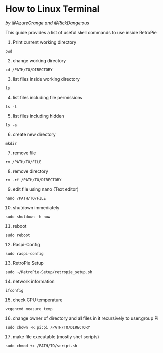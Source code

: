 # How to Linux Terminal
_by @AzureOrange and @RickDangerous_

This guide provides a list of useful shell commands to use inside RetroPie

1. Print current working directory  
```
pwd
```
2. change working directory  
```
cd /PATH/TO/DIRECTORY
```
3. list files inside working directory   
```
ls
```
4. list files including file permissions
```
ls -l
```
5. list files including hidden
```
ls -a
```
6. create new directory
```
mkdir
```
7. remove file
```
rm /PATH/TO/FILE
```
8. remove directory
```
rm -rf /PATH/TO/DIRECTORY
```
9. edit file using nano (Text editor)
```
nano /PATH/TO/FILE
```
10. shutdown immediately
```
sudo shutdown -h now
```
11. reboot
```
sudo reboot
```
12. Raspi-Config
```
sudo raspi-config
```
13. RetroPie Setup
```
sudo ~/RetroPie-Setup/retropie_setup.sh
```
14. network information
```
ifconfig
```
15. check CPU temperature
```
vcgencmd measure_temp
```
16. change owner of directory and all files in it recursively to user:group Pi
```
sudo chown -R pi:pi /PATH/TO/DIRECTORY
```
17. make file executable (mostly shell scripts)
```
sudo chmod +x /PATH/TO/script.sh
```
